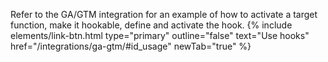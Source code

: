 Refer to the GA/GTM integration for an example of how to activate a target function, make it hookable, define and activate the hook.
{% include elements/link-btn.html 
    type="primary" 
    outline="false" 
    text="Use hooks" 
    href="/integrations/ga-gtm/#id_usage" 
    newTab="true" 
%}
